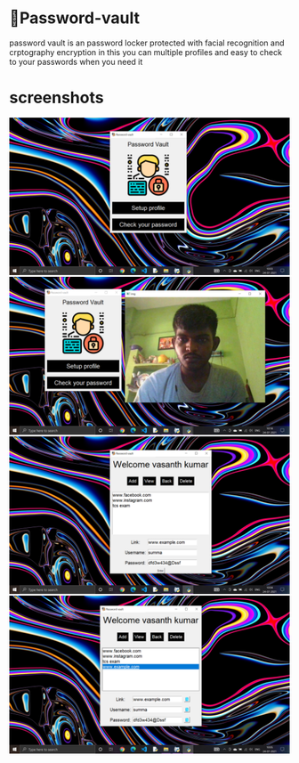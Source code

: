 # 🛅Password-vault
password vault is an password locker protected with facial recognition and crptography encryption in this you can multiple profiles and easy to check to your passwords when you need it 

# screenshots

<img src="screenshots/Screenshot (24).png">
<img src="screenshots/Screenshot (27).png">
<img src="screenshots/Screenshot (25).png">
<img src="screenshots/Screenshot (26).png">

